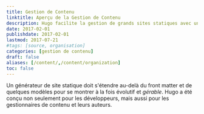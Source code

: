 ```yaml
---
title: Gestion de Contenu
linktitle: Aperçu de la Gestion de Contenu
description: Hugo facilite la gestion de grands sites statiques avec un support pour les archétypes, les types de contenu, les menus, les références croisées, les résumés et plus encore.
date: 2017-02-01
publishdate: 2017-02-01
lastmod: 2017-07-21
#tags: [source, organisation]
categories: [gestion de contenu]
draft: false
aliases: [/content/,/content/organization]
toc: false
---
```



Un générateur de site statique doit s'étendre au-delà du front matter et de quelques modèles pour se montrer à la fois évolutif et *gérable*. Hugo a été conçu non seulement pour les développeurs, mais aussi pour les gestionnaires de contenu et leurs auteurs.
